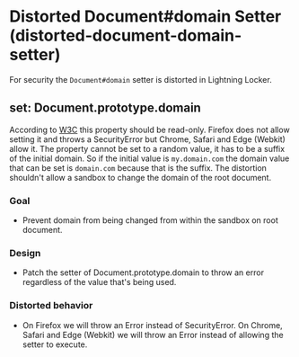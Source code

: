 # Distorted Document#domain Setter (distorted-document-domain-setter)

For security the `Document#domain` setter is distorted in Lightning Locker.

<!-- START generated embed: @locker/distortion/src/Document/docs/domain-setter.md -->
## set: Document.prototype.domain

According to [W3C](https://www.w3.org/TR/DOM-Level-2-HTML/html.html#ID-2250147)
this property should be read-only. Firefox does not allow setting it and throws
a SecurityError but Chrome, Safari and Edge (Webkit) allow it. The property cannot
be set to a random value, it has to be a suffix of the initial domain. So if the
initial value is `my.domain.com` the domain value that can be set is `domain.com`
because that is the suffix. The distortion shouldn't allow a sandbox to change the
domain of the root document.

### Goal

- Prevent domain from being changed from within the sandbox on root document.

### Design

- Patch the setter of Document.prototype.domain to throw an error regardless of
the value that's being used.

### Distorted behavior

- On Firefox we will throw an Error instead of SecurityError. On Chrome, Safari
and Edge (Webkit) we will throw an Error instead of allowing the setter to execute.
<!-- END generated embed please keep comment here to allow auto update -->
